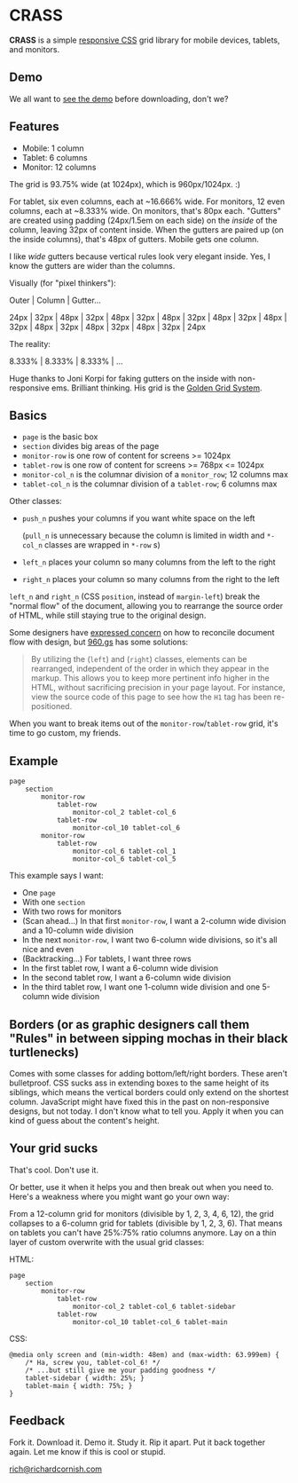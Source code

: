 # CRASS

**CRASS** is a simple [responsive CSS](http://www.alistapart.com/articles/responsive-web-design/) grid library for mobile devices, tablets, and monitors.

## Demo

We all want to [see the demo](http://dl.dropbox.com/u/2066483/crass-demo/index.html) before downloading, don't we?

## Features

- Mobile:   1 column
- Tablet:   6 columns
- Monitor: 12 columns

The grid is 93.75% wide (at 1024px), which is 960px/1024px. :)

For tablet, six even columns, each at ~16.666% wide. For monitors, 12 even columns, each at ~8.333% wide. On monitors, that's 80px each. "Gutters" are created using padding (24px/1.5em on each side) on the *inside* of the column, leaving 32px of content inside. When the gutters are paired up (on the inside columns), that's 48px of gutters. Mobile gets one column.

I like *wide* gutters because vertical rules look very elegant inside. Yes, I know the gutters are wider than the columns.

Visually (for "pixel thinkers"):

Outer | Column | Gutter...

24px | 32px | 48px | 32px | 48px | 32px | 48px | 32px | 48px | 32px | 48px | 32px | 48px | 32px | 48px | 32px | 48px | 32px | 24px

The reality:

8.333% | 8.333% | 8.333% | ...

Huge thanks to Joni Korpi for faking gutters on the inside with non-responsive ems. Brilliant thinking. His grid is the [Golden Grid System](http://goldengridsystem.com/).

## Basics

- `page` is the basic box
- `section` divides big areas of the page
- `monitor-row` is one row of content for screens >= 1024px
- `tablet-row` is one row of content for screens >= 768px <= 1024px
- `monitor-col_n` is the columnar division of a `monitor_row`; 12 columns max
- `tablet-col_n` is the columnar division of a `tablet-row`; 6 columns max

Other classes:

- `push_n` pushes your columns if you want white space on the left
  
  (`pull_n` is unnecessary because the column is limited in width and `*-col_n` classes are wrapped in `*-row` s)
  
- `left_n` places your column so many columns from the left to the right
- `right_n` places your column so many columns from the right to the left

`left_n` and `right_n` (CSS `position`, instead of `margin-left`) break the "normal flow" of the document, allowing you to rearrange the source order of HTML, while still staying true to the original design.

Some designers have [expressed concern](http://trentwalton.com/2011/07/14/content-choreography/) on how to reconcile document flow with design, but [960.gs](http://960.gs/) has some solutions:

> By utilizing the (`left`) and (`right`) classes, elements can be rearranged, independent of the order in which they appear in the markup. This allows you to keep more pertinent info higher in the HTML, without sacrificing precision in your page layout. For instance, view the source code of this page to see how the `H1` tag has been re-positioned.

When you want to break items out of the `monitor-row`/`tablet-row` grid, it's time to go custom, my friends.

## Example

    page
        section
            monitor-row
                tablet-row
                    monitor-col_2 tablet-col_6
                tablet-row
                    monitor-col_10 tablet-col_6
            monitor-row
                tablet-row
                    monitor-col_6 tablet-col_1
                    monitor-col_6 tablet-col_5

This example says I want:

- One `page`
- With one `section`
- With two rows for monitors
- (Scan ahead...) In that first `monitor-row`, I want a 2-column wide division and a 10-column wide division
- In the next `monitor-row`, I want two 6-column wide divisions, so it's all nice and even
- (Backtracking...) For tablets, I want three rows
- In the first tablet row, I want a 6-column wide division
- In the second tablet row, I want a 6-column wide division
- In the third tablet row, I want one 1-column wide division and one 5-column wide division

## Borders (or as graphic designers call them "Rules" in between sipping mochas in their black turtlenecks)

Comes with some classes for adding bottom/left/right borders. These aren't bulletproof. CSS sucks ass in extending boxes to the same height of its siblings, which means the vertical borders could only extend on the shortest column. JavaScript might have fixed this in the past on non-responsive designs, but not today. I don't know what to tell you. Apply it when you can kind of guess about the content's height.

## Your grid sucks

That's cool. Don't use it.

Or better, use it when it helps you and then break out when you need to. Here's a weakness where you might want go your own way:

From a 12-column grid for monitors (divisible by 1, 2, 3, 4, 6, 12), the grid collapses to a 6-column grid for tablets (divisible by 1, 2, 3, 6). That means on tablets you can't have 25%:75% ratio columns anymore. Lay on a thin layer of custom overwrite with the usual grid classes:

HTML:

    page
        section
            monitor-row
                tablet-row
                    monitor-col_2 tablet-col_6 tablet-sidebar
                tablet-row
                    monitor-col_10 tablet-col_6 tablet-main

CSS:

    @media only screen and (min-width: 48em) and (max-width: 63.999em) {
        /* Ha, screw you, tablet-col_6! */
        /* ...but still give me your padding goodness */
        tablet-sidebar { width: 25%; }
        tablet-main { width: 75%; }
    }

## Feedback

Fork it. Download it. Demo it. Study it. Rip it apart. Put it back together again. Let me know if this is cool or stupid.

[rich@richardcornish.com](mailto:rich@richardcornish.com)
